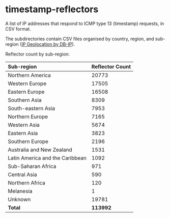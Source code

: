 # timestamp-reflectors
A list of IP addresses that respond to ICMP type 13 (timestamp) requests, in CSV format.

The subdirectories contain CSV files organised by country, region, and sub-region (<a href='https://db-ip.com'>IP Geolocation by DB-IP</a>).

Reflector count by sub-region:


| Sub-region | Reflector Count |
| :--------- | :-------------- |
| Northern America | 20773 |
| Western Europe | 17505 |
| Eastern Europe | 16508 |
| Southern Asia | 8309 |
| South-eastern Asia | 7953 |
| Northern Europe | 7165 |
| Western Asia | 5674 |
| Eastern Asia | 3823 |
| Southern Europe | 2196 |
| Australia and New Zealand | 1531 |
| Latin America and the Caribbean | 1092 |
| Sub-Saharan Africa | 971 |
| Central Asia | 590 |
| Northern Africa | 120 |
| Melanesia | 1 |
| Unknown | 19781 |
| **Total** | **113992** |
